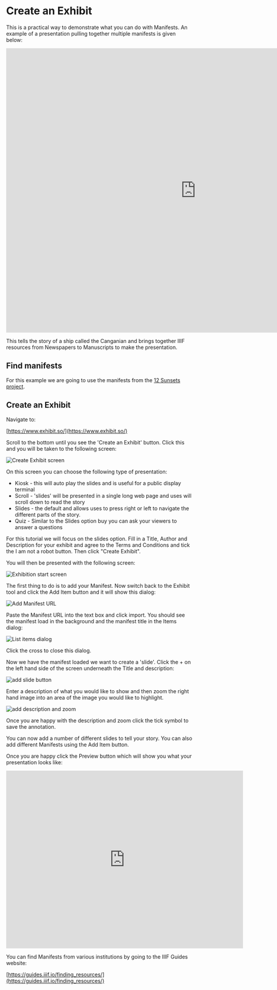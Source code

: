 # Create an Exhibit

This is a practical way to demonstrate what you can do with Manifests. An example of a presentation pulling together multiple manifests is given below:

<iframe src="https://exhibit.so/exhibits/vjxZwSD0sgKKzQhU4r7i?embedded=true" width="1024" height="768" allowfullscreen frameborder="0"></iframe>

This tells the story of a ship called the Canganian and brings together IIIF resources from Newspapers to Manuscripts to make the presentation. 

## Find manifests

For this example we are going to use the manifests from the [12 Sunsets project](https://12sunsets.getty.edu/). 

## Create an Exhibit

Navigate to:

[https://www.exhibit.so/](https://www.exhibit.so/)

Scroll to the bottom until you see the 'Create an Exhibit' button. Click this and you will be taken to the following screen:

![Create Exhibit screen](img/create.png)

On this screen you can choose the following type of presentation:

 * Kiosk - this will auto play the slides and is useful for a public display terminal
 * Scroll - 'slides' will be presented in a single long web page and uses will scroll down to read the story
 * Slides - the default and allows uses to press right or left to navigate the different parts of the story. 
 * Quiz - Similar to the Slides option buy you can ask your viewers to answer a questions

For this tutorial we will focus on the slides option. Fill in a Title, Author and Description for your exhibit and agree to the Terms and Conditions and tick the I am not a robot button. Then click "Create Exhibit". 

You will then be presented with the following screen:

![Exhibition start screen](img/start.png)

The first thing to do is to add your Manifest.  Now switch back to the Exhibit tool and click the Add Item button and it will show this dialog:

![Add Manifest URL](img/add_item.png)

Paste the Manifest URL into the text box and click import. You should see the manifest load in the background and the manifest title in the Items dialog:

![List items dialog](img/list_items.png)

Click the cross to close this dialog.

Now we have the manifest loaded we want to create a 'slide'. Click the + on the left hand side of the screen underneath the Title and description:

![add slide button](img/add_anno.png)

Enter a description of what you would like to show and then zoom the right hand image into an area of the image you would like to highlight. 

![add description and zoom](img/zoom.png)

Once you are happy with the description and zoom click the tick symbol to save the annotation. 

You can now add a number of different slides to tell your story. You can also add different Manifests using the Add Item button.

Once you are happy click the Preview button which will show you what your presentation looks like:

<iframe src="https://www.exhibit.so/exhibits/CJkH4G1vIncsNAtMKXYC?embedded=true" width="640" height="480" allowfullscreen allow="autoplay" frameborder="0"></iframe>

You can find Manifests from various institutions by going to the IIIF Guides website:

[https://guides.iiif.io/finding_resources/](https://guides.iiif.io/finding_resources/)
